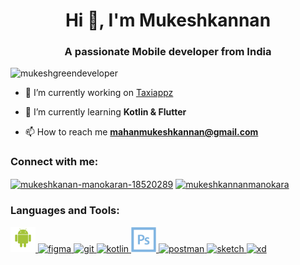 <h1 align="center">Hi 👋, I'm Mukeshkannan</h1>
<h3 align="center">A passionate Mobile developer from India</h3>

<p align="left"> <img src="https://komarev.com/ghpvc/?username=mukeshgreendeveloper&label=Profile%20views&color=0e75b6&style=flat" alt="mukeshgreendeveloper" /> </p>

- 🔭 I’m currently working on [Taxiappz](https://play.google.com/store/apps/details?id=com.taxiappz.client&hl=en_IN&gl=US)

- 🌱 I’m currently learning **Kotlin & Flutter**

- 📫 How to reach me **mahanmukeshkannan@gmail.com**

<h3 align="left">Connect with me:</h3>
<p align="left">
<a href="https://linkedin.com/in/mukeshkanan-manokaran-18520289" target="blank"><img align="center" src="https://raw.githubusercontent.com/rahuldkjain/github-profile-readme-generator/neutral-icons/src/images/icons/Social/linked-in-alt.svg" alt="mukeshkanan-manokaran-18520289" height="30" width="40" /></a>
<a href="https://www.behance.net/mukeshkannanmanokara" target="blank"><img align="center" src="https://raw.githubusercontent.com/rahuldkjain/github-profile-readme-generator/neutral-icons/src/images/icons/Social/behance.svg" alt="mukeshkannanmanokara" height="30" width="40" /></a>
</p>

<h3 align="left">Languages and Tools:</h3>
<p align="left"> <a href="https://developer.android.com" target="_blank"> <img src="https://raw.githubusercontent.com/devicons/devicon/master/icons/android/android-original-wordmark.svg" alt="android" width="40" height="40"/> </a> <a href="https://www.figma.com/" target="_blank"> <img src="https://www.vectorlogo.zone/logos/figma/figma-icon.svg" alt="figma" width="40" height="40"/> </a> <a href="https://git-scm.com/" target="_blank"> <img src="https://www.vectorlogo.zone/logos/git-scm/git-scm-icon.svg" alt="git" width="40" height="40"/> </a> <a href="https://kotlinlang.org" target="_blank"> <img src="https://www.vectorlogo.zone/logos/kotlinlang/kotlinlang-icon.svg" alt="kotlin" width="40" height="40"/> </a> <a href="https://www.photoshop.com/en" target="_blank"> <img src="https://raw.githubusercontent.com/devicons/devicon/master/icons/photoshop/photoshop-line.svg" alt="photoshop" width="40" height="40"/> </a> <a href="https://postman.com" target="_blank"> <img src="https://www.vectorlogo.zone/logos/getpostman/getpostman-icon.svg" alt="postman" width="40" height="40"/> </a> <a href="https://www.sketch.com/" target="_blank"> <img src="https://www.vectorlogo.zone/logos/sketchapp/sketchapp-icon.svg" alt="sketch" width="40" height="40"/> </a> <a href="https://www.adobe.com/products/xd.html" target="_blank"> <img src="https://cdn.worldvectorlogo.com/logos/adobe-xd.svg" alt="xd" width="40" height="40"/> </a> </p>

